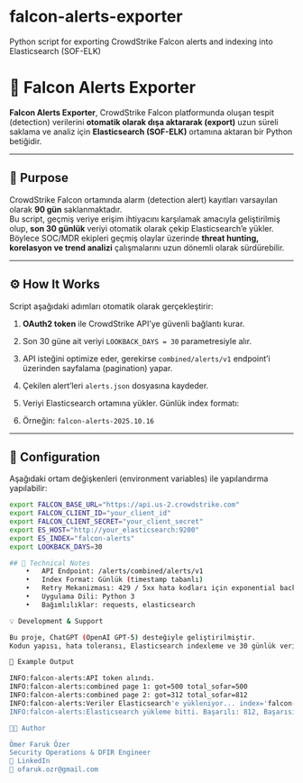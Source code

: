 

# falcon-alerts-exporter
Python script for exporting CrowdStrike Falcon alerts and indexing into Elasticsearch (SOF-ELK)
# 🦅 Falcon Alerts Exporter

**Falcon Alerts Exporter**, CrowdStrike Falcon platformunda oluşan tespit (detection) verilerini **otomatik olarak dışa aktararak (export)** uzun süreli saklama ve analiz için **Elasticsearch (SOF-ELK)** ortamına aktaran bir Python betiğidir.

---

## 🚀 Purpose
CrowdStrike Falcon ortamında alarm (detection alert) kayıtları varsayılan olarak **90 gün** saklanmaktadır.  
Bu script, geçmiş veriye erişim ihtiyacını karşılamak amacıyla geliştirilmiş olup, **son 30 günlük** veriyi otomatik olarak çekip Elasticsearch’e yükler.  
Böylece SOC/MDR ekipleri geçmiş olaylar üzerinde **threat hunting, korelasyon ve trend analizi** çalışmalarını uzun dönemli olarak sürdürebilir.

---

## ⚙️ How It Works
Script aşağıdaki adımları otomatik olarak gerçekleştirir:

1. **OAuth2 token** ile CrowdStrike API’ye güvenli bağlantı kurar.  
2. Son 30 güne ait veriyi `LOOKBACK_DAYS = 30` parametresiyle alır.  
3. API isteğini optimize eder, gerekirse `combined/alerts/v1` endpoint’i üzerinden sayfalama (pagination) yapar.  
4. Çekilen alert’leri `alerts.json` dosyasına kaydeder.  
5. Veriyi Elasticsearch ortamına yükler. Günlük index formatı:

6. Örneğin: `falcon-alerts-2025.10.16`

---

## 🧩 Configuration
Aşağıdaki ortam değişkenleri (environment variables) ile yapılandırma yapılabilir:

```bash
export FALCON_BASE_URL="https://api.us-2.crowdstrike.com"
export FALCON_CLIENT_ID="your_client_id"
export FALCON_CLIENT_SECRET="your_client_secret"
export ES_HOST="http://your_elasticsearch:9200"
export ES_INDEX="falcon-alerts"
export LOOKBACK_DAYS=30

## 🧠 Technical Notes
	•	API Endpoint: /alerts/combined/alerts/v1
	•	Index Format: Günlük (timestamp tabanlı)
	•	Retry Mekanizması: 429 / 5xx hata kodları için exponential backoff
	•	Uygulama Dili: Python 3
	•	Bağımlılıklar: requests, elasticsearch

💡 Development & Support

Bu proje, ChatGPT (OpenAI GPT-5) desteğiyle geliştirilmiştir.
Kodun yapısı, hata toleransı, Elasticsearch indexleme ve 30 günlük veri aralığı konfigürasyonu birlikte tasarlanmıştır.

🧾 Example Output

INFO:falcon-alerts:API token alındı.
INFO:falcon-alerts:combined page 1: got=500 total_sofar=500
INFO:falcon-alerts:combined page 2: got=312 total_sofar=812
INFO:falcon-alerts:Veriler Elasticsearch'e yükleniyor... index='falcon-alerts-2025.10.16'
INFO:falcon-alerts:Elasticsearch yükleme bitti. Başarılı: 812, Başarısız: 0

🧑‍💻 Author

Ömer Faruk Özer
Security Operations & DFIR Engineer
🔗 LinkedIn
📧 ofaruk.ozr@gmail.com
